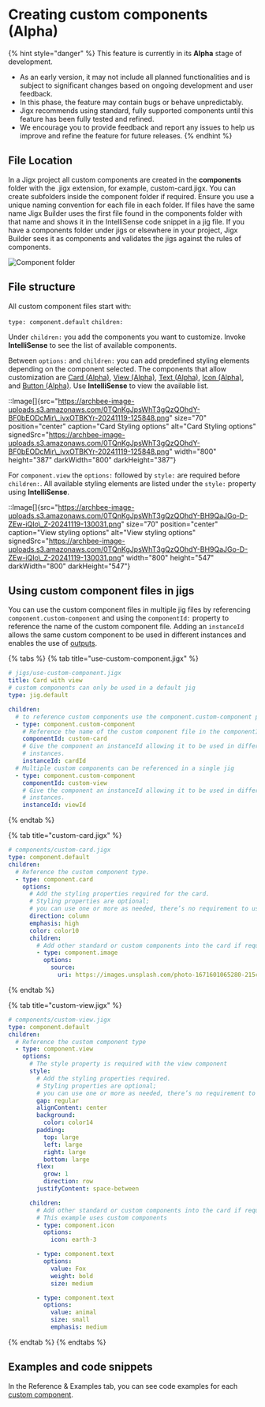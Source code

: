 # Creating custom components (Alpha)

{% hint style="danger" %}
This feature is currently in its **Alpha** stage of development.

* As an early version, it may not include all planned functionalities and is subject to significant changes based on ongoing development and user feedback.
* In this phase, the feature may contain bugs or behave unpredictably.
* Jigx recommends using standard, fully supported components until this feature has been fully tested and refined.
* We encourage you to provide feedback and report any issues to help us improve and refine the feature for future releases.&#x20;
{% endhint %}

## File Location

In a Jigx project all custom components are created in the **components** folder with the .jigx extension, for example, custom-card.jigx. You can create subfolders inside the component folder if required. Ensure you use a unique naming convention for each file in each folder. If files have the same name Jigx Builder uses the first file found in the components folder with that name and shows it in the IntelliSense code snippet in a jig file. If you have a components folder under jigs or elsewhere in your project, Jigx Builder sees it as components and validates the jigs against the rules of components.

![Component folder](https://archbee-image-uploads.s3.amazonaws.com/0TQnKgJpsWhT3gQzQOhdY-_OYOwk6ShiIrcLFqDCZu9-20241119-124255.png)

## File structure

All custom component files start with:

`type: component.default` `children:`

Under `children:` you add the components you want to customize. Invoke **IntelliSense** to see the list of available components.

Between `options:` and `children:` you can add predefined styling elements depending on the component selected. The components that allow customization are [Card (Alpha)](https://docs.jigx.com/examples/card-alpha), [View (Alpha)](https://docs.jigx.com/examples/view-alpha), [Text (Alpha)](https://docs.jigx.com/examples/text-alpha), [Icon (Alpha)](https://docs.jigx.com/examples/icon-alpha), and [Button (Alpha)](https://docs.jigx.com/examples/button-alpha). Use **IntelliSense** to view the available list.

::Image\[]{src="https://archbee-image-uploads.s3.amazonaws.com/0TQnKgJpsWhT3gQzQOhdY-BF0bEODcMir\_ivxOTBKYr-20241119-125848.png" size="70" position="center" caption="Card Styling options" alt="Card Styling options" signedSrc="https://archbee-image-uploads.s3.amazonaws.com/0TQnKgJpsWhT3gQzQOhdY-BF0bEODcMir\_ivxOTBKYr-20241119-125848.png" width="800" height="387" darkWidth="800" darkHeight="387"}

For `component.view` the `options:` followed by `style:` are required before `children:`. All available styling elements are listed under the `style:` property using **IntelliSense**.

::Image\[]{src="https://archbee-image-uploads.s3.amazonaws.com/0TQnKgJpsWhT3gQzQOhdY-BH9QaJGo-D-ZEw-iQIo\_Z-20241119-130031.png" size="70" position="center" caption="View styling options" alt="View styling options" signedSrc="https://archbee-image-uploads.s3.amazonaws.com/0TQnKgJpsWhT3gQzQOhdY-BH9QaJGo-D-ZEw-iQIo\_Z-20241119-130031.png" width="800" height="547" darkWidth="800" darkHeight="547"}

## Using custom component files in jigs

You can use the custom component files in multiple jig files by referencing `component.custom-component` and using the `componentId:` property to reference the name of the custom component file. Adding an `instanceId` allows the same custom component to be used in different instances and enables the use of [outputs](inputs-_-outputs-_alpha_.md).

{% tabs %}
{% tab title="use-custom-component.jigx" %}
```yaml
# jigs/use-custom-component.jigx
title: Card with view
# custom components can only be used in a default jig
type: jig.default

children:
  # to reference custom components use the component.custom-component property
  - type: component.custom-component
    # Reference the name of the custom component file in the componentId property
    componentId: custom-card
    # Give the component an instanceId allowing it to be used in different 
    # instances.
    instanceId: cardId
  # Multiple custom components can be referenced in a single jig
  - type: component.custom-component
    componentId: custom-view
    # Give the component an instanceId allowing it to be used in different 
    # instances.
    instanceId: viewId
```
{% endtab %}

{% tab title="custom-card.jigx" %}
```yaml
# components/custom-card.jigx
type: component.default
children:
  # Reference the custom component type.
  - type: component.card
    options:
      # Add the styling properties required for the card.
      # Styling properties are optional;
      # you can use one or more as needed, there’s no requirement to use them all.
      direction: column
      emphasis: high
      color: color10
      children:
        # Add other standard or custom components into the card if required.
        - type: component.image
          options:
            source:
              uri: https://images.unsplash.com/photo-1671601065280-215ca5072af9?ixlib=rb-4.0.3&ixid=M3wxMjA3fDB8MHxwaG90by1wYWdlfHx8fGVufDB8fHx8fA%3D%3D&auto=format&fit=crop&w=1364&q=80
```
{% endtab %}

{% tab title="custom-view.jigx" %}
```yaml
# components/custom-view.jigx
type: component.default
children:
  # Reference the custom component type
  - type: component.view
    options:
      # The style property is required with the view component
      style:
        # Add the styling properties required.
        # Styling properties are optional;
        # you can use one or more as needed, there’s no requirement to use them all.
        gap: regular
        alignContent: center
        background:
          color: color14
        padding:
          top: large
          left: large
          right: large
          bottom: large
        flex:
          grow: 1
          direction: row
        justifyContent: space-between

      children:
        # Add other standard or custom components into the card if required.
        # This example uses custom components
        - type: component.icon
          options:
            icon: earth-3

        - type: component.text
          options:
            value: Fox
            weight: bold
            size: medium

        - type: component.text
          options:
            value: animal
            size: small
            emphasis: medium
```
{% endtab %}
{% endtabs %}

## Examples and code snippets

In the Reference & Examples tab, you can see code examples for each [custom component](https://docs.jigx.com/examples/custom-components-alpha).
